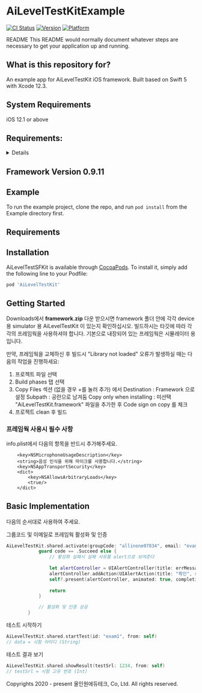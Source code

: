 # AiLevelTestKitExample 

[![CI Status](https://img.shields.io/travis/jk-gna/AiLevelTestSFKit.svg?style=flat)](https://travis-ci.org/jk-gna/AiLevelTestSFKit)
[![Version](https://img.shields.io/cocoapods/v/AiLevelTestSFKit.svg?style=flat)](https://cocoapods.org/pods/AiLevelTestSFKit)
[![Platform](https://img.shields.io/cocoapods/p/AiLevelTestSFKit.svg?style=flat)](https://cocoapods.org/pods/AiLevelTestSFKit)

README
This README would normally document whatever steps are necessary to get your application up and running.

## What is this repository for?
An example app for AiLevelTestKit iOS framework. 
Built based on Swift 5 with Xcode 12.3.

## System Requirements
iOS 12.1 or above

## Requirements:
<details>
1. Requires iOS 12.1 or later. The sample project is optimized for iOS 13.
2. Requires Automatic Reference Counting (ARC).
3. Optimized for ARM64 Architecture.
</details>

## Framework Version 0.9.11

## Example

To run the example project, clone the repo, and run `pod install` from the Example directory first.

## Requirements

## Installation

AiLevelTestSFKit is available through [CocoaPods](https://cocoapods.org). To install
it, simply add the following line to your Podfile:

```ruby
pod 'AiLevelTestKit'
```

## Getting Started

Downloads에서 <b>framework.zip</b> 다운 받으시면 framework 폴더 안에 각각 device 용 simulator 용 AiLevelTestKit 이 있는지 확인하십시오.
빌드하시는 타깃에 따라 각각의 프레임웍을 사용하셔야 합니다.
기본으로 내장되어 있는 프레임웍은 시뮬레이터 용입니다.

만약, 프레임웍을 교체하신 후 빌드시 "Library not loaded" 오류가 발생하실 때는 다음의 작업을 진행하세요:
1. 프로젝트 파일 선택
2. Build phases 탭 선택
3. Copy Files 섹션 (없을 경우 +를 눌러 추가) 에서 
    Destination : Framework 으로 설정
    Subpath : 공란으로 남겨둠
    Copy only when installing : 미선택
    "AiLevelTestKit.framework" 파일을 추가한 후 Code sign on copy 를 체크
4. 프로젝트 clean 후 빌드

### 프레임웍 사용시 필수 사항
info.plist에서 다음의 항목을 반드시 추가해주세요.
```
    <key>NSMicrophoneUsageDescription</key>
    <string>음성 인식을 위해 마이크를 사용합니다.</string>
    <key>NSAppTransportSecurity</key>
    <dict>
        <key>NSAllowsArbitraryLoads</key>
        <true/>
    </dict>    
```

## Basic Implementation

다음의 순서대로 사용하여 주세요.

그룹코드 및 이메일로 프레임웍 활성화 및 인증
```swift
AiLevelTestKit.shared.activate(groupCode: "allinone07834", email: "evan", themeColour: #colorLiteral(red: 0.2745098174, green: 0.4862745106, blue: 0.1411764771, alpha: 1)) { [weak self] (code, errMessage) in
            guard code == .Succeed else {
                // 홯성화 실패시 실패 사유를 alert으로 보여준다
                
                let alertController = UIAlertController(title: errMessage, message: nil, preferredStyle: .alert)
                alertController.addAction(UIAlertAction(title: "확인", style: .cancel, handler: nil))
                self?.present(alertController, animated: true, completion: nil)
                
                return
            }

            // 활성화 및 인증 성공
        }
```


테스트 시작하기
```swift
AiLevelTestKit.shared.startTest(id: "exam1", from: self)
// data = 시험 아이디 (String)
```

테스트 결과 보기
```swift
AiLevelTestKit.shared.showResult(testSrl: 1234, from: self)
// testSrl = 시험 고유 번호 (Int)
```


Copyrights 2020 - present 올인원에듀테크, Co, Ltd. All rights reserved.
